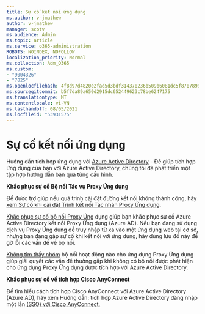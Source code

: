 ```yaml
---
title: Sự cố kết nối ứng dụng
ms.author: v-jmathew
author: v-jmathew
manager: scotv
ms.audience: Admin
ms.topic: article
ms.service: o365-administration
ROBOTS: NOINDEX, NOFOLLOW
localization_priority: Normal
ms.collection: Adm_O365
ms.custom:
- "9004326"
- "7825"
ms.openlocfilehash: 4f8d97d4820e2fad5d3bdf314370236b509b6081dc5f87078995282e72da0c18
ms.sourcegitcommit: b5f7da89a650d2915dc652449623c78be6247175
ms.translationtype: MT
ms.contentlocale: vi-VN
ms.lasthandoff: 08/05/2021
ms.locfileid: "53931575"
---
```

# <a name="application-connection-issues"></a>Sự cố kết nối ứng dụng

Hướng dẫn tích hợp ứng dụng với [Azure Active Directory](https://docs.microsoft.com/azure/active-directory/saas-apps/tutorial-list) - Để giúp tích hợp ứng dụng của bạn với Azure Active Directory, chúng tôi đã phát triển một tập hợp hướng dẫn bạn qua từng cấu hình.

**Khắc phục sự cố Bộ nối Tác vụ Proxy Ứng dụng**

Để được trợ giúp nếu quá trình cài đặt đường kết nối không thành công, hãy [xem Sự cố khi cài đặt Trình kết nối Tác nhân Proxy Ứng dụng](https://docs.microsoft.com/azure/active-directory/manage-apps/application-proxy-connector-installation-problem).

[Khắc phục sự cố bộ nối Proxy Ứng](https://docs.microsoft.com/azure/active-directory/manage-apps/application-proxy-debug-connectors) dụng giúp bạn khắc phục sự cố Azure Active Directory kết nối Proxy Ứng dụng (Azure AD). Nếu bạn đang sử dụng dịch vụ Proxy Ứng dụng để truy nhập từ xa vào một ứng dụng web tại cơ sở, nhưng bạn đang gặp sự cố khi kết nối với ứng dụng, hãy dùng lưu đồ này để gỡ lỗi các vấn đề về bộ nối.

[Không tìm thấy nhóm](https://docs.microsoft.com/azure/active-directory/manage-apps/application-proxy-connectivity-no-working-connector) bộ nối hoạt động nào cho ứng dụng Proxy Ứng dụng giúp giải quyết các vấn đề thường gặp khi không có bộ nối được phát hiện cho ứng dụng Proxy Ứng dụng được tích hợp với Azure Active Directory.

**Khắc phục sự cố về tích hợp Cisco AnyConnect**

Để tìm hiểu cách tích hợp Cisco AnyConnect với Azure Active Directory (Azure AD), hãy xem Hướng dẫn: tích hợp Azure Active Directory đăng nhập một lần [(SSO) với Cisco AnyConnect.](https://docs.microsoft.com/azure/active-directory/saas-apps/cisco-anyconnect)
